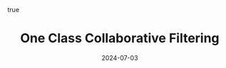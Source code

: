 ---
order: 14
title: One Class Collaborative Filtering
date: 2024-07-03
categories: [AI Application, Recommender System]
tags: [Paper Review, AI Application, Recommender System, Collaborative Filtering, Implicit Feedback, OCCF]
math: true
description: >-
image:
    path: /_post_refer_img/RecommenderSystem/Thumbnail.jpg
---